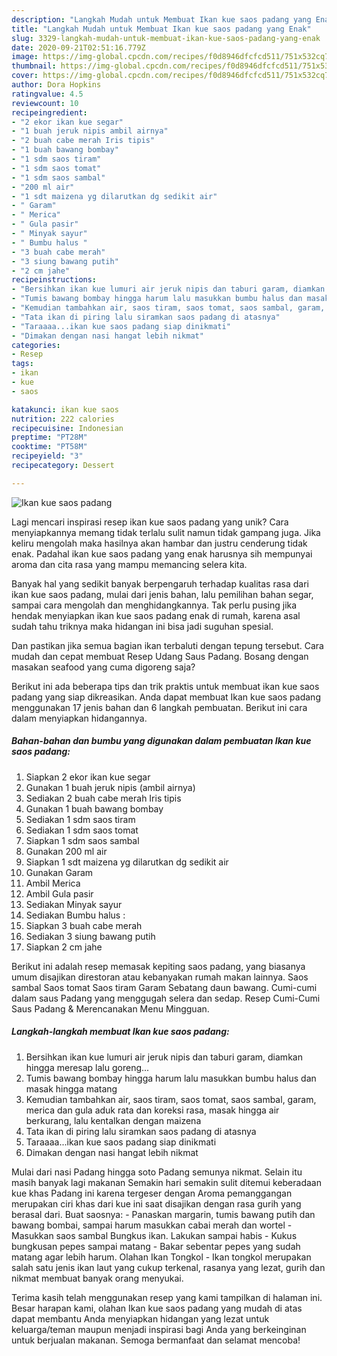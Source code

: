 ```yaml
---
description: "Langkah Mudah untuk Membuat Ikan kue saos padang yang Enak"
title: "Langkah Mudah untuk Membuat Ikan kue saos padang yang Enak"
slug: 3329-langkah-mudah-untuk-membuat-ikan-kue-saos-padang-yang-enak
date: 2020-09-21T02:51:16.779Z
image: https://img-global.cpcdn.com/recipes/f0d8946dfcfcd511/751x532cq70/ikan-kue-saos-padang-foto-resep-utama.jpg
thumbnail: https://img-global.cpcdn.com/recipes/f0d8946dfcfcd511/751x532cq70/ikan-kue-saos-padang-foto-resep-utama.jpg
cover: https://img-global.cpcdn.com/recipes/f0d8946dfcfcd511/751x532cq70/ikan-kue-saos-padang-foto-resep-utama.jpg
author: Dora Hopkins
ratingvalue: 4.5
reviewcount: 10
recipeingredient:
- "2 ekor ikan kue segar"
- "1 buah jeruk nipis ambil airnya"
- "2 buah cabe merah Iris tipis"
- "1 buah bawang bombay"
- "1 sdm saos tiram"
- "1 sdm saos tomat"
- "1 sdm saos sambal"
- "200 ml air"
- "1 sdt maizena yg dilarutkan dg sedikit air"
- " Garam"
- " Merica"
- " Gula pasir"
- " Minyak sayur"
- " Bumbu halus "
- "3 buah cabe merah"
- "3 siung bawang putih"
- "2 cm jahe"
recipeinstructions:
- "Bersihkan ikan kue lumuri air jeruk nipis dan taburi garam, diamkan hingga meresap lalu goreng..."
- "Tumis bawang bombay hingga harum lalu masukkan bumbu halus dan masak hingga matang"
- "Kemudian tambahkan air, saos tiram, saos tomat, saos sambal, garam, merica dan gula aduk rata dan koreksi rasa, masak hingga air berkurang, lalu kentalkan dengan maizena"
- "Tata ikan di piring lalu siramkan saos padang di atasnya"
- "Taraaaa...ikan kue saos padang siap dinikmati"
- "Dimakan dengan nasi hangat lebih nikmat"
categories:
- Resep
tags:
- ikan
- kue
- saos

katakunci: ikan kue saos 
nutrition: 222 calories
recipecuisine: Indonesian
preptime: "PT28M"
cooktime: "PT58M"
recipeyield: "3"
recipecategory: Dessert

---
```



![Ikan kue saos padang](https://img-global.cpcdn.com/recipes/f0d8946dfcfcd511/751x532cq70/ikan-kue-saos-padang-foto-resep-utama.jpg)

Lagi mencari inspirasi resep ikan kue saos padang yang unik? Cara menyiapkannya memang tidak terlalu sulit namun tidak gampang juga. Jika keliru mengolah maka hasilnya akan hambar dan justru cenderung tidak enak. Padahal ikan kue saos padang yang enak harusnya sih mempunyai aroma dan cita rasa yang mampu memancing selera kita.

Banyak hal yang sedikit banyak berpengaruh terhadap kualitas rasa dari ikan kue saos padang, mulai dari jenis bahan, lalu pemilihan bahan segar, sampai cara mengolah dan menghidangkannya. Tak perlu pusing jika hendak menyiapkan ikan kue saos padang enak di rumah, karena asal sudah tahu triknya maka hidangan ini bisa jadi suguhan spesial.

Dan pastikan jika semua bagian ikan terbaluti dengan tepung tersebut. Cara mudah dan cepat membuat Resep Udang Saus Padang. Bosang dengan masakan seafood yang cuma digoreng saja?


Berikut ini ada beberapa tips dan trik praktis untuk membuat ikan kue saos padang yang siap dikreasikan. Anda dapat membuat Ikan kue saos padang menggunakan 17 jenis bahan dan 6 langkah pembuatan. Berikut ini cara dalam menyiapkan hidangannya.

<!--inarticleads1-->

##### Bahan-bahan dan bumbu yang digunakan dalam pembuatan Ikan kue saos padang:

1. Siapkan 2 ekor ikan kue segar
1. Gunakan 1 buah jeruk nipis (ambil airnya)
1. Sediakan 2 buah cabe merah Iris tipis
1. Gunakan 1 buah bawang bombay
1. Sediakan 1 sdm saos tiram
1. Sediakan 1 sdm saos tomat
1. Siapkan 1 sdm saos sambal
1. Gunakan 200 ml air
1. Siapkan 1 sdt maizena yg dilarutkan dg sedikit air
1. Gunakan  Garam
1. Ambil  Merica
1. Ambil  Gula pasir
1. Sediakan  Minyak sayur
1. Sediakan  Bumbu halus :
1. Siapkan 3 buah cabe merah
1. Sediakan 3 siung bawang putih
1. Siapkan 2 cm jahe


Berikut ini adalah resep memasak kepiting saos padang, yang biasanya umum disajikan direstoran atau kebanyakan rumah makan lainnya. Saos sambal Saos tomat Saos tiram Garam Sebatang daun bawang. Cumi-cumi dalam saus Padang yang menggugah selera dan sedap. Resep Cumi-Cumi Saus Padang &amp; Merencanakan Menu Mingguan. 

<!--inarticleads2-->

##### Langkah-langkah membuat Ikan kue saos padang:

1. Bersihkan ikan kue lumuri air jeruk nipis dan taburi garam, diamkan hingga meresap lalu goreng...
1. Tumis bawang bombay hingga harum lalu masukkan bumbu halus dan masak hingga matang
1. Kemudian tambahkan air, saos tiram, saos tomat, saos sambal, garam, merica dan gula aduk rata dan koreksi rasa, masak hingga air berkurang, lalu kentalkan dengan maizena
1. Tata ikan di piring lalu siramkan saos padang di atasnya
1. Taraaaa...ikan kue saos padang siap dinikmati
1. Dimakan dengan nasi hangat lebih nikmat


Mulai dari nasi Padang hingga soto Padang semunya nikmat. Selain itu masih banyak lagi makanan Semakin hari semakin sulit ditemui keberadaan kue khas Padang ini karena tergeser dengan Aroma pemanggangan merupakan ciri khas dari kue ini saat disajikan dengan rasa gurih yang berasal dari. Buat saosnya: - Panaskan margarin, tumis bawang putih dan bawang bombai, sampai harum masukkan cabai merah dan wortel - Masukkan saos sambal Bungkus ikan. Lakukan sampai habis - Kukus bungkusan pepes sampai matang - Bakar sebentar pepes yang sudah matang agar lebih harum. Olahan Ikan Tongkol - Ikan tongkol merupakan salah satu jenis ikan laut yang cukup terkenal, rasanya yang lezat, gurih dan nikmat membuat banyak orang menyukai. 

Terima kasih telah menggunakan resep yang kami tampilkan di halaman ini. Besar harapan kami, olahan Ikan kue saos padang yang mudah di atas dapat membantu Anda menyiapkan hidangan yang lezat untuk keluarga/teman maupun menjadi inspirasi bagi Anda yang berkeinginan untuk berjualan makanan. Semoga bermanfaat dan selamat mencoba!
